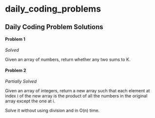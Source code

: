 # daily_coding_problems
Daily Coding Problem Solutions
--------------------------------

#### Problem 1 

*Solved*

Given an array of numbers, return whether any two sums to K.

#### Problem 2 

*Partially Solved*

Given an array of integers, return a new array such that each element at index i of the new array is the product of all the numbers in the original array except the one at i. 

Solve it without using division and in O(n) time.
